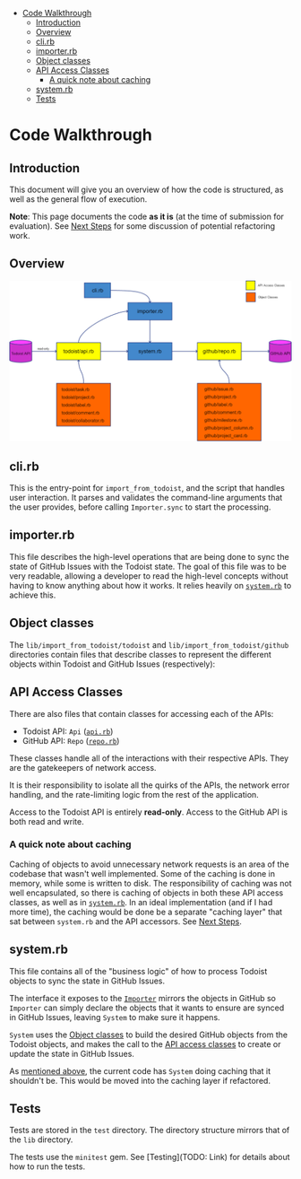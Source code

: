 <!-- Generated with "Markdown T​O​C" extension for Visual Studio Code -->
<!-- TOC -->

- [Code Walkthrough](#code-walkthrough)
    - [Introduction](#introduction)
    - [Overview](#overview)
    - [cli.rb](#clirb)
    - [importer.rb](#importerrb)
    - [Object classes](#object-classes)
    - [API Access Classes](#api-access-classes)
        - [A quick note about caching](#a-quick-note-about-caching)
    - [system.rb](#systemrb)
    - [Tests](#tests)

<!-- /TOC -->

# Code Walkthrough

## Introduction

This document will give you an overview of how the code is structured, as well as the general flow of execution.

**Note**: This page documents the code **as it is** (at the time of submission for evaluation). See [Next Steps](next_steps.md) for some discussion of potential refactoring work.  

## Overview

![code structure](img/code_structure.png)

## cli.rb

This is the entry-point for `import_from_todoist`, and the script that handles user interaction. It parses and validates the command-line arguments that the user provides, before calling `Importer.sync` to start the processing.

## importer.rb

This file describes the high-level operations that are being done to sync the state of GitHub Issues with the Todoist state. The goal of this file was to be very readable, allowing a developer to read the high-level concepts without having to know anything about how it works. It relies heavily on [`system.rb`](#systemrb) to achieve this.

## Object classes

The `lib/import_from_todoist/todoist` and `lib/import_from_todoist/github` directories contain files that describe classes to represent the different objects within Todoist and GitHub Issues (respectively):

## API Access Classes

There are also files that contain classes for accessing each of the APIs:

* Todoist API: `Api` ([`api.rb`](https://github.com/movermeyer/ImportFromTodoist/blob/master/lib/import_from_todoist/todoist/api.rb))
* GitHub API: `Repo` ([`repo.rb`](https://github.com/movermeyer/ImportFromTodoist/blob/master/lib/import_from_todoist/github/repo.rb))

These classes handle all of the interactions with their respective APIs. They are the gatekeepers of network access.

It is their responsibility to isolate all the quirks of the APIs, the network error handling, and the rate-limiting logic from the rest of the application.

Access to the Todoist API is entirely **read-only**. Access to the GitHub API is both read and write.

### A quick note about caching
Caching of objects to avoid unnecessary network requests is an area of the codebase that wasn't well implemented.
Some of the caching is done in memory, while some is written to disk. The responsibility of caching was not well encapsulated, so there is caching of objects in both these API access classes, as well as in [`system.rb`](#systemrb). In an ideal implementation (and if I had more time), the caching would be done be a separate "caching layer" that sat between `system.rb` and the API accessors. See [Next Steps](next_steps.md).

## system.rb

This file contains all of the "business logic" of how to process Todoist objects to sync the state in GitHub Issues.

The interface it exposes to the [`Importer`](#importerrb) mirrors the objects in GitHub so `Importer` can simply declare the objects that it wants to ensure are synced in GitHub Issues, leaving `System` to make sure it happens. 

`System` uses the [Object classes](#object-classes) to build the desired GitHub objects from the Todoist objects, and makes the call to the [API access classes](#api-access-classes) to create or update the state in GitHub Issues.

As [mentioned above](#a-quick-note-about-caching), the current code has `System` doing caching that it shouldn't be. This would be moved into the caching layer if refactored.


## Tests

Tests are stored in the `test` directory. The directory structure mirrors that of the `lib` directory.

The tests use the `minitest` gem. See [Testing](TODO: Link) for details about how to run the tests.